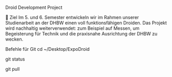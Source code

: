 Droid Development Project

🎯 Ziel
Im 5. und 6. Semester entwickeln wir im Rahmen unserer Studienarbeit an der DHBW einen voll funktionsfähigen Droiden.
Das Projekt wird nachhaltig weiterverwendet: zum Beispiel auf Messen, um Begeisterung für Technik und die praxisnahe Ausrichtung der DHBW zu wecken.
 

 Befehle für Git
 cd ~/Desktop/ExpoDroid
 
 git status

 git pull
 

